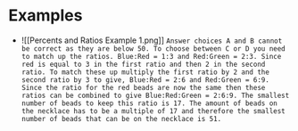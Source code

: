 # Examples

- ![[Percents and Ratios Example 1.png]]
	`Answer choices A and B cannot be correct as they are below 50. To choose between C or D you need to match up the ratios. Blue:Red = 1:3 and Red:Green = 2:3. Since red is equal to 3 in the first ratio and then 2 in the second ratio. To match these up multiply the first ratio by 2 and the second ratio by 3 to give, Blue:Red = 2:6 and Red:Green = 6:9. Since the ratio for the red beads are now the same then these ratios can be combined to give Blue:Red:Green = 2:6:9. The smallest number of beads to keep this ratio is 17. The amount of beads on the necklace has to be a multiple of 17 and therefore the smallest number of beads that can be on the necklace is 51.`
